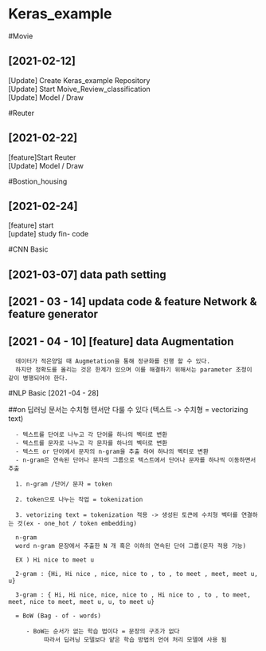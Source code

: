 # Keras_example   
      
#Movie   

## [2021-02-12]   
[Update] Create Keras_example Repository   
[Update] Start Moive_Review_classification   
[Update] Model / Draw
   
   
#Reuter   
## [2021-02-22]   
[feature]Start Reuter   
[Update] Model / Draw   
   
   
   
#Bostion_housing   
## [2021-02-24]   
[feature] start   
[update] study fin- code   

   
   
#CNN Basic   
## [2021-03-07] data path setting   
## [2021 - 03 - 14] updata code & feature Network & feature generator   
## [2021 - 04 - 10] [feature] data Augmentation   

      데이터가 적은양일 때 Augmetation을 통해 정규화를 진행 할 수 있다.   
      하지만 정확도를 올리는 것은 한계가 있으며 이를 해결하기 위해서는 parameter 조정이 같이 병행되어야 한다.


#NLP Basic  [2021 -04 - 28] 
      
##on
      딥러닝 문서는 수치형 텐서만 다룰 수 있다 
      (텍스트 -> 수치형 = vectorizing text)

      - 텍스트를 단어로 나누고 각 단어를 하나의 벡터로 변환
      - 텍스트를 문자로 나누고 각 문자를 하나의 벡터로 변환
      - 텍스트 or 단어에서 문자의 n-gram을 추출 하여 하나의 벡터로 변환
      - n-gram은 연속된 단어나 문자의 그룹으로 텍스트에서 단어나 문자를 하나씩 이동하면서 추출
      
      1. n-gram /단어/ 문자 = token

      2. token으로 나누는 작업 = tokenization

      3. vetorizing text = tokenization 적용 -> 생성된 토큰에 수치형 벡터를 연결하는 것(ex - one_hot / token embedding)

      n-gram
      word n-gram 문장에서 추출한 N 개 혹은 이하의 연속된 단어 그룹(문자 적용 가능)

      EX ) Hi nice to meet u

      2-gram : {Hi, Hi nice , nice, nice to , to , to meet , meet, meet u, u}

      3-gram : { Hi, Hi nice, nice, nice to , Hi nice to , to , to meet, meet, nice to meet, meet u, u, to meet u}

      = BoW (Bag - of - words) 

         - BoW는 순서가 없는 학습 법이다 = 문장의 구조가 없다 
              따라서 딥러닝 모델보다 얕은 학습 방법의 언어 처리 모델에 사용 됨
